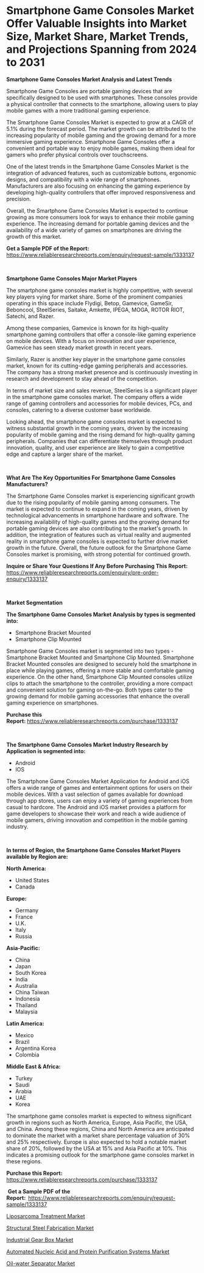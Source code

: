 <p><h1>Smartphone Game Consoles Market Offer Valuable Insights into Market Size, Market Share, Market Trends, and Projections Spanning from 2024 to 2031</h1></p><p><strong>Smartphone Game Consoles Market Analysis and Latest Trends</strong></p>
<p><p>Smartphone Game Consoles are portable gaming devices that are specifically designed to be used with smartphones. These consoles provide a physical controller that connects to the smartphone, allowing users to play mobile games with a more traditional gaming experience.</p><p>The Smartphone Game Consoles Market is expected to grow at a CAGR of 5.1% during the forecast period. The market growth can be attributed to the increasing popularity of mobile gaming and the growing demand for a more immersive gaming experience. Smartphone Game Consoles offer a convenient and portable way to enjoy mobile games, making them ideal for gamers who prefer physical controls over touchscreens.</p><p>One of the latest trends in the Smartphone Game Consoles Market is the integration of advanced features, such as customizable buttons, ergonomic designs, and compatibility with a wide range of smartphones. Manufacturers are also focusing on enhancing the gaming experience by developing high-quality controllers that offer improved responsiveness and precision.</p><p>Overall, the Smartphone Game Consoles Market is expected to continue growing as more consumers look for ways to enhance their mobile gaming experience. The increasing demand for portable gaming devices and the availability of a wide variety of games on smartphones are driving the growth of this market.</p></p>
<p><strong>Get a Sample PDF of the Report:&nbsp;</strong> <a href="https://www.reliableresearchreports.com/enquiry/request-sample/1333137">https://www.reliableresearchreports.com/enquiry/request-sample/1333137</a></p>
<p>&nbsp;</p>
<p><strong>Smartphone Game Consoles Major Market Players</strong></p>
<p><p>The smartphone game consoles market is highly competitive, with several key players vying for market share. Some of the prominent companies operating in this space include Flydigi, Betop, Gamevice, GameSir, Beboncool, SteelSeries, Saitake, Amkette, IPEGA, MOGA, ROTOR RIOT, Satechi, and Razer.</p><p>Among these companies, Gamevice is known for its high-quality smartphone gaming controllers that offer a console-like gaming experience on mobile devices. With a focus on innovation and user experience, Gamevice has seen steady market growth in recent years.</p><p>Similarly, Razer is another key player in the smartphone game consoles market, known for its cutting-edge gaming peripherals and accessories. The company has a strong market presence and is continuously investing in research and development to stay ahead of the competition.</p><p>In terms of market size and sales revenue, SteelSeries is a significant player in the smartphone game consoles market. The company offers a wide range of gaming controllers and accessories for mobile devices, PCs, and consoles, catering to a diverse customer base worldwide.</p><p>Looking ahead, the smartphone game consoles market is expected to witness substantial growth in the coming years, driven by the increasing popularity of mobile gaming and the rising demand for high-quality gaming peripherals. Companies that can differentiate themselves through product innovation, quality, and user experience are likely to gain a competitive edge and capture a larger share of the market.</p></p>
<p>&nbsp;</p>
<p><strong>What Are The Key Opportunities For Smartphone Game Consoles Manufacturers?</strong></p>
<p><p>The Smartphone Game Consoles market is experiencing significant growth due to the rising popularity of mobile gaming among consumers. The market is expected to continue to expand in the coming years, driven by technological advancements in smartphone hardware and software. The increasing availability of high-quality games and the growing demand for portable gaming devices are also contributing to the market's growth. In addition, the integration of features such as virtual reality and augmented reality in smartphone game consoles is expected to further drive market growth in the future. Overall, the future outlook for the Smartphone Game Consoles market is promising, with strong potential for continued growth.</p></p>
<p><strong>Inquire or Share Your Questions If Any Before Purchasing This Report:</strong> <a href="https://www.reliableresearchreports.com/enquiry/pre-order-enquiry/1333137">https://www.reliableresearchreports.com/enquiry/pre-order-enquiry/1333137</a></p>
<p>&nbsp;</p>
<p><strong>Market Segmentation</strong></p>
<p><strong>The Smartphone Game Consoles Market Analysis by types is segmented into:</strong></p>
<p><ul><li>Smartphone Bracket Mounted</li><li>Smartphone Clip Mounted</li></ul></p>
<p><p>Smartphone Game Consoles market is segmented into two types - Smartphone Bracket Mounted and Smartphone Clip Mounted. Smartphone Bracket Mounted consoles are designed to securely hold the smartphone in place while playing games, offering a more stable and comfortable gaming experience. On the other hand, Smartphone Clip Mounted consoles utilize clips to attach the smartphone to the controller, providing a more compact and convenient solution for gaming on-the-go. Both types cater to the growing demand for mobile gaming accessories that enhance the overall gaming experience on smartphones.</p></p>
<p><strong>Purchase this Report:&nbsp;</strong><a href="https://www.reliableresearchreports.com/purchase/1333137">https://www.reliableresearchreports.com/purchase/1333137</a></p>
<p>&nbsp;</p>
<p><strong>The Smartphone Game Consoles Market Industry Research by Application is segmented into:</strong></p>
<p><ul><li>Android</li><li>IOS</li></ul></p>
<p><p>The Smartphone Game Consoles Market Application for Android and iOS offers a wide range of games and entertainment options for users on their mobile devices. With a vast selection of games available for download through app stores, users can enjoy a variety of gaming experiences from casual to hardcore. The Android and iOS market provides a platform for game developers to showcase their work and reach a wide audience of mobile gamers, driving innovation and competition in the mobile gaming industry.</p></p>
<p>&nbsp;</p>
<p><strong>In terms of Region, the Smartphone Game Consoles Market Players available by Region are:</strong></p>
<p>
    <p> <strong> North America: </strong>
        <ul>
            <li>United States</li>
            <li>Canada</li>
        </ul>
        </p> 
    <p> <strong> Europe: </strong>
        <ul>
            <li>Germany</li>
            <li>France</li>
            <li>U.K.</li>
            <li>Italy</li>
            <li>Russia</li>
        </ul>
        </p> 
    <p> <strong> Asia-Pacific: </strong>
        <ul>
            <li>China</li>
            <li>Japan</li>
            <li>South Korea</li>
            <li>India</li>
            <li>Australia</li>
            <li>China Taiwan</li>
            <li>Indonesia</li>
            <li>Thailand</li>
            <li>Malaysia</li>
        </ul>
        </p> 
    <p> <strong> Latin America: </strong>
        <ul>
            <li>Mexico</li>
            <li>Brazil</li>
            <li>Argentina Korea</li>
            <li>Colombia</li>
        </ul>
        </p> 
    <p> <strong> Middle East & Africa: </strong>
        <ul>
            <li>Turkey</li>
            <li>Saudi</li>
            <li>Arabia</li>
            <li>UAE</li>
            <li>Korea</li>
        </ul>
    </p>
    </p>
<p><p>The smartphone game consoles market is expected to witness significant growth in regions such as North America, Europe, Asia Pacific, the USA, and China. Among these regions, China and North America are anticipated to dominate the market with a market share percentage valuation of 30% and 25% respectively. Europe is also expected to hold a notable market share of 20%, followed by the USA at 15% and Asia Pacific at 10%. This indicates a promising outlook for the smartphone game consoles market in these regions.</p></p>
<p><strong>Purchase this Report: </strong><a href="https://www.reliableresearchreports.com/purchase/1333137">https://www.reliableresearchreports.com/purchase/1333137</a></p>
<p>&nbsp;<strong>Get a Sample PDF of the Report:&nbsp;&nbsp;</strong><a href="https://www.reliableresearchreports.com/enquiry/request-sample/1333137">https://www.reliableresearchreports.com/enquiry/request-sample/1333137</a></p>
<p><strong></strong></p>
<p><p><a href="https://medium.com/@madelynhowe_34212/liposarcoma-treatment-market-share-evolution-and-market-growth-trends-2024-2031-870b8ac83e24">Liposarcoma Treatment Market</a></p><p><a href="https://medium.com/@madelynhowe_34212/structural-steel-fabrication-market-outlook-industry-overview-and-forecast-2024-to-2031-d8639714dc0f">Structural Steel Fabrication Market</a></p><p><a href="https://github.com/laholand/Market-Research-Report-List-2/blob/main/industrial-gear-box-market.md">Industrial Gear Box Market</a></p><p><a href="https://github.com/jhcraigie/Market-Research-Report-List-2/blob/main/automated-nucleic-acid-and-protein-purification-systems-market.md">Automated Nucleic Acid and Protein Purification Systems Market</a></p><p><a href="https://issuu.com/reportprime-2/docs/oil-water-separator-market-size-2030.pptx">Oil-water Separator Market</a></p></p>